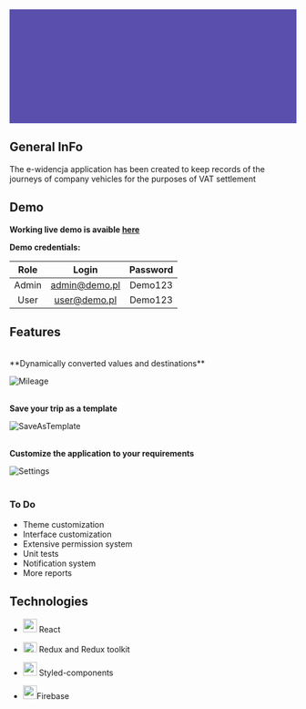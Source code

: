 <div style='width: 100%; height: 180px; padding: 20px 0 0; display:flex;
background: url("https://firebasestorage.googleapis.com/v0/b/e-widencja.appspot.com/o/LogoMD.png?alt=media&token=428cf0be-ad32-42a8-81fe-f7c8190d0893") center center / auto 70% no-repeat;
background-color:#5a4fad;
'>

</div>

## General InFo

The e-widencja application has been created to keep records of the journeys of company vehicles for the purposes of VAT settlement


## Demo

**Working live demo is avaible [here](https://mkokosinski.github.io/e-widencja/)**

**Demo credentials:**

| Role  |     Login     | Password |
| :---: | :-----------: | :------: |
| Admin | admin@demo.pl | Demo123  |
| User  | user@demo.pl  | Demo123  |

## Features

<br/>
**Dynamically converted values and destinations**

  ![Mileage](https://firebasestorage.googleapis.com/v0/b/e-widencja.appspot.com/o/Mileage.gif?alt=media&token=ce9808c8-57ab-4331-82be-bbd32edad638 'Mileage')<br/><br/>

**Save your trip as a template**<br/>

  ![SaveAsTemplate](https://firebasestorage.googleapis.com/v0/b/e-widencja.appspot.com/o/SaveTemplate.gif?alt=media&token=418cf4b3-30b4-445c-afea-b3f99d243991 'SaveAsTemplate') <br/><br/>
  
**Customize the application to your requirements**

  ![Settings](https://firebasestorage.googleapis.com/v0/b/e-widencja.appspot.com/o/Settings.gif?alt=media&token=026f73d8-56a8-411b-a1bb-aa67d085aeb0 'Settings')<br/><br/>

### To Do

- Theme customization
- Interface customization
- Extensive permission system
- Unit tests
- Notification system
- More reports

## Technologies

- <img src='https://miro.medium.com/fit/c/184/184/1*K0a7xINk0RM5gfXGSN68cw.png' width="24" height="24" /> React

- <img src='https://cdn.iconscout.com/icon/free/png-256/redux-283024.png' width="24" height="18" style='object-fit: contain;' /> Redux and Redux toolkit

- <img src='https://miro.medium.com/max/318/1*7jRD5QhgARucFKvRHFxpOg.png' width="24" height="24" /> Styled-components

- <img src='https://www.gstatic.com/mobilesdk/160503_mobilesdk/logo/2x/firebase_28dp.png' width="24" height="24" />Firebase

